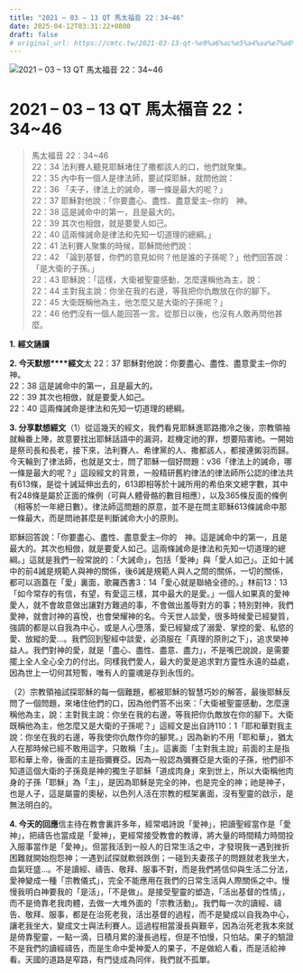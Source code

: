 ```yaml
---
title: "2021 – 03 – 13 QT 馬太福音 22：34~46"
date: 2025-04-12T03:31:22+0800
draft: false
# original_url: https://cmtc.tw/2021-03-13-qt-%e9%a6%ac%e5%a4%aa%e7%a6%8f%e9%9f%b3-22%ef%bc%9a3446
---
```


![2021 – 03 – 13 QT  馬太福音 22：34\~46](/images/qt.jpg   "2021 – 03 – 13 QT  馬太福音 22：34\~46")

# 2021 – 03 – 13 QT 馬太福音 22：34\~46

> 馬太福音 22：34\~46  
> 22：34 法利賽人聽見耶穌堵住了撒都該人的口，他們就聚集。  
> 22：35 內中有一個人是律法師，要試探耶穌，就問他說：  
> 22：36 「夫子，律法上的誡命，哪一條是最大的呢？」  
> 22：37 耶穌對他說：「你要盡心、盡性、盡意愛主─你的　神。  
> 22：38 這是誡命中的第一，且是最大的。  
> 22：39 其次也相倣，就是要愛人如己。  
> 22：40 這兩條誡命是律法和先知一切道理的總綱。」  
> 22：41 法利賽人聚集的時候，耶穌問他們說：  
> 22：42 「論到基督，你們的意見如何？他是誰的子孫呢？」他們回答說：「是大衛的子孫。」  
> 22：43 耶穌說：「這樣，大衛被聖靈感動，怎麼還稱他為主，說：  
> 22：44 主對我主說：你坐在我的右邊，等我把你仇敵放在你的腳下。  
> 22：45 大衛既稱他為主，他怎麼又是大衛的子孫呢？」  
> 22：46 他們沒有一個人能回答一言。從那日以後，也沒有人敢再問他甚麼。

**1.** **經文誦讀**

**2. 今天默想****經文**太 22：37 耶穌對他說：你要盡心、盡性、盡意愛主─你的　神。  
22：38 這是誡命中的第一，且是最大的。  
22：39 其次也相倣，就是要愛人如己。  
22：40 這兩條誡命是律法和先知一切道理的總綱。

**3. 分享默想經文**（1）從這幾天的經文，我們看見耶穌進耶路撒冷之後，宗教領袖就輪番上陣，故意要找出耶穌話語中的漏洞，趁機定祂的罪，想要陷害祂。一開始是祭司長和長老，接下來，法利賽人、希律黨的人、撒都該人，都接連鎩羽而歸。今天輪到了律法師，也就是文士，問了耶穌一個好問題：v36「律法上的誡命，哪一條是最大的呢？」這段經文的背景，一般精研舊約律法的律法師所公認的律法共有613條，是從十誡延伸出去的，613即相等於十誡所用的希伯來文總字數，其中有248條是屬於正面的條例（可與人體骨骼的數目相應），以及365條反面的條例（相等於一年總日數）。律法師這問題的原意，並不是在問主耶穌613條誡命中那一條最大，而是問祂甚麼是判斷誡命大小的原則。

耶穌回答說：「你要盡心、盡性、盡意愛主─你的　神。這是誡命中的第一，且是最大的。其次也相倣，就是要愛人如己。這兩條誡命是律法和先知一切道理的總綱。」這就是我們一般常說的：「大誡命」，包括「愛神」與「愛人如己」。正如十誡中的前4誡是規範人與神的關係，後6誡是規範人與人之間的關係，一切的關係，都可以涵蓋在「愛」裏面，歌羅西書3：14「愛心就是聯絡全德的。」林前13：13「如今常存的有信，有望，有愛這三樣，其中最大的是愛。」一個人如果真的愛神愛人，就不會故意做出讓對方難過的事，不會做出羞辱對方的事；特別對神，我們愛神，就會討神的喜悅，也會榮耀神的名。今天世人談愛，很多時候愛已經變質，強調的都是以自我為中心，或是人心墮落，愛已經變成了溺愛、掌控的愛、私慾的愛、放縱的愛…。我們回到聖經中談愛，必須服在「真理的原則之下」，追求榮神益人。我們對神的愛，就是「盡心、盡性、盡意、盡力」，不是嘴巴說說，是需要擺上全人全心全力的付出。同樣我們愛人，最大的愛是追求對方靈性永遠的益處，因為世上一切何其短暫，唯有人的靈魂是存到永恆的。

（2）宗教領袖試探耶穌的每一個難題，都被耶穌的智慧巧妙的解答，最後耶穌反問了一個問題，來堵住他們的口，因為他們答不出來：「大衛被聖靈感動，怎麼還稱他為主，說：主對我主說：你坐在我的右邊，等我把你仇敵放在你的腳下。大衛既稱他為主，他怎麼又是大衛的子孫呢？」這經文是出自詩110：1「耶和華對我主說：你坐在我的右邊，等我使你仇敵作你的腳凳。」因為新約不用「耶和華」，猶太人在那時候已經不敢用這字，只敢稱「主」。這裏面「主對我主說」前面的主是指耶和華上帝，後面的主是指彌賽亞。因為一般認為彌賽亞是大衛的子孫，他們卻不知道這個大衛的子孫竟是神的獨生子耶穌「道成肉身」來到世上，所以大衛稱他肉身的子孫「耶穌」為「主」，是因為耶穌是完全的神，也是完全的神；祂是神子，也是人子，這是屬靈的奧秘，以色列人活在宗教的框架裏面，沒有聖靈的啟示，是無法明白的。

**4. 今天的回應**信主待在教會裏許多年，經常唱詩說「愛神」，把讀聖經當作是「愛神」，把禱告也當成是「愛神」，更經常接受教會的教導，將大量的時間精力時間投入服事當作是「愛神」。但當我活到一般人的日常生活之中，才發現我一遇到挫折困難就開始抱怨神；一遇到試探就軟弱跌倒；一碰到夫妻孩子的問題就老我坐大，血氣旺盛…。不是讀經、禱告、敬拜、服事不對，而是我們將信仰與生活二分法，愛神變成一種「宗教儀式」，完全不能應用在我們的日常生活與人際關係之中。慢慢我明白神要我的「是活」，「不是做」。是接受聖靈的塑造，「活出基督的性情」，而不是倚靠老我肉體，去做一大堆外面的「宗教活動」。我們每一次的讀經、禱告、敬拜、服事，都是在治死老我，活出基督的過程，而不是變成以自我為中心，讓老我坐大，變成文士與法利賽人。這過程相當漫長與艱辛，因為治死老我本來就是倚靠聖靈，一點一滴，日積月累的漫長過程，但是不怕慢，只怕站。果子的驗證不是我們的讀經禱告，而是生命中愛神愛人的果子，不是做給人看，而是活給神看。天國的道路是窄路，有門徒成為同伴，我們就不孤單。